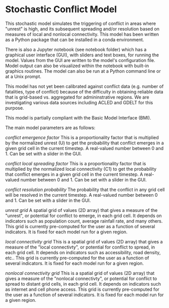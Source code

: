 Stochastic Conflict Model
========

This stochastic model simulates the triggering of conflict in areas where "unrest" is high, and its subsequent spreading and/or resolution based on measures of local and nonlocal connectivity.  This model has been written as a Python package that can be installed in a conda environment. 

There is also a Jupyter notebook (see notebook folder) which has a graphical user interface (GUI), with sliders and text boxes, for running the model.  Values from the GUI are written to the model's configuration file.  Model output can also be visualized within the notebook with built-in graphics routines.  The model can also be run at a Python command line or at a Unix prompt.

This model has not yet been calibrated against conflict data (e.g. number of fatalities, type of conflict) because of the difficulty in obtaining reliable data that is grid-based vs. aggregated for admininstrative regions.  We are investigating various data sources including ACLED and GDELT for this purpose.

This model is partially compliant with the Basic Model Interface (BMI).

The main model parameters are as follows:

*conflict emergence factor*
This is a proportionality factor that is multiplied by the normalized unrest (U) to get the probability that conflict emerges in a given grid cell in the current timestep.  A real-valued number between 0 and 1.  Can be set with a slider in the GUI.
 
*conflict local spreading factor*
This is a proportionality factor that is multiplied by the normalized local connectivity (C1) to get the probability that conflict emerges in a given grid cell in the current timestep.  A real-valued number between 0 and 1.  Can be set with a slider in the GUI.

*conflict resolution probability*
The probability that the conflict in any grid cell will be resolved in the current timestep.  A real-valued number between 0 and 1.  Can be set with a slider in the GUI.

*unrest grid*
A spatial grid of values (2D array) that gives a measure of the "unrest", or potential for conflict to emerge, in each grid cell.  It depends on indicators such as population count, average rainfall rate, and many others.  This grid is currently pre-computed for the user as a function of several indicators.  It is fixed for each model run for a given region.

*local connectivity grid*
This is a spatial grid of values (2D array) that gives a measure of the "local connectivty", or potential for conflict to spread, in each grid cell.  It depends on indicators such as accessibility, road density, etc..  This grid is currently pre-computed for the user as a function of several indicators.  It is fixed for each model run for a given region.

*nonlocal connectivity grid*
This is a spatial grid of values (2D array) that gives a measure of the "nonlocal connectivty", or potential for conflict to spread to distant grid cells, in each grid cell.  It depends on indicators such as internet and cell phone access.  This grid is currently pre-computed for the user as a function of several indicators.  It is fixed for each model run for a given region.
